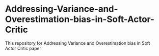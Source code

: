 # Addressing-Variance-and-Overestimation-bias-in-Soft-Actor-Critic
This repository for Addressing Variance and Overestimation bias  in Soft Actor Critic paper
